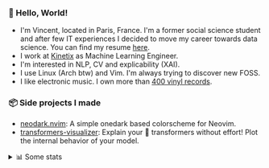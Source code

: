 ### 👋 Hello, World!

- I'm Vincent, located in Paris, France. I'm a former social science student and after few IT experiences I decided to move my career towards data science. You can find my resume [here](https://raw.githubusercontent.com/VDuchauffour/resume/main/resume.pdf).
- I work at <a href="https://www.kinetix.tech/">Kinetix<a/> as Machine Learning Engineer.
- I'm interested in NLP, CV and explicability (XAI).
- I use Linux (Arch btw) and Vim. I'm always trying to discover new FOSS.
- I like electronic music. I own more than <a href="https://www.discogs.com/user/Voigt_Kampff/collection">400 vinyl records<a/>.

### 📦 Side projects I made
  
- [neodark.nvim](https://github.com/VDuchauffour/neodark.nvim): A simple onedark based colorscheme for Neovim.
- [transformers-visualizer](https://github.com/VDuchauffour/transformers-visualizer): Explain your 🤗 transformers without effort! Plot the internal behavior of your model. 

<details><summary>📊 Some stats</summary>  
  
<p align="center">
  <img alt="VDuchauffour's github stats" src="https://github-readme-stats.vercel.app/api?username=VDuchauffour&count_private=true&include_all_commits=true&show_icons=true&theme=react"/>
  <br />
  <img alt="VDuchauffour's streak stats" src="https://streak-stats.demolab.com?user=VDuchauffour&theme=react"/>
  <br />
  <img alt="VDuchauffour's language stats" src="https://github-readme-stats.vercel.app/api/top-langs/?username=VDuchauffour&count_private=true&include_all_commits=true&show_icons=true&layout=compact&theme=react"/>
  <!--   <br />
  <img alt="VDuchauffour's Wakatime stats" src="https://github-readme-stats.vercel.app/api/wakatime?username=VDuchauffour&theme=react"/> -->
</p>

#### 🧭 Wakatime stats
<!--START_SECTION:waka-->
![Code Time](http://img.shields.io/badge/Code%20Time-607%20hrs%2010%20mins-blue)

![Lines of code](https://img.shields.io/badge/From%20Hello%20World%20I%27ve%20Written-135.8%20thousand%20lines%20of%20code-blue)

**🐱 My GitHub Data** 

> 📦 25.0 kB Used in GitHub's Storage 
 > 
> 🏆 1,353 Contributions in the Year 2023
 > 
> 🚫 Not Opted to Hire
 > 
> 📜 7 Public Repositories 
 > 
> 🔑 2 Private Repositories 
 > 
**I'm an Early 🐤** 

```text
🌞 Morning                125 commits         ██░░░░░░░░░░░░░░░░░░░░░░░   06.65 % 
🌆 Daytime                1153 commits        ███████████████░░░░░░░░░░   61.30 % 
🌃 Evening                494 commits         ███████░░░░░░░░░░░░░░░░░░   26.26 % 
🌙 Night                  109 commits         █░░░░░░░░░░░░░░░░░░░░░░░░   05.79 % 
```
📅 **I'm Most Productive on Monday** 

```text
Monday                   457 commits         ██████░░░░░░░░░░░░░░░░░░░   24.30 % 
Tuesday                  251 commits         ███░░░░░░░░░░░░░░░░░░░░░░   13.34 % 
Wednesday                327 commits         ████░░░░░░░░░░░░░░░░░░░░░   17.38 % 
Thursday                 383 commits         █████░░░░░░░░░░░░░░░░░░░░   20.36 % 
Friday                   375 commits         █████░░░░░░░░░░░░░░░░░░░░   19.94 % 
Saturday                 34 commits          ░░░░░░░░░░░░░░░░░░░░░░░░░   01.81 % 
Sunday                   54 commits          █░░░░░░░░░░░░░░░░░░░░░░░░   02.87 % 
```


📊 **This Week I Spent My Time On** 

```text
💬 Programming Languages: 
Python                   2 hrs 55 mins       █████░░░░░░░░░░░░░░░░░░░░   19.76 % 
Bash                     2 hrs 54 mins       █████░░░░░░░░░░░░░░░░░░░░   19.65 % 
YAML                     2 hrs 8 mins        ████░░░░░░░░░░░░░░░░░░░░░   14.48 % 
Text                     1 hr 46 mins        ███░░░░░░░░░░░░░░░░░░░░░░   11.91 % 
Docker                   1 hr 44 mins        ███░░░░░░░░░░░░░░░░░░░░░░   11.72 % 
```


 Last Updated on 21/04/2023 00:36:55 UTC
<!--END_SECTION:waka-->
</details>
